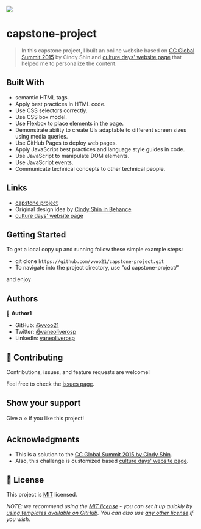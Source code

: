 ![](https://img.shields.io/badge/Microverse-blueviolet)

# capstone-project

> In this capstone project, I built an online website based on [CC Global Summit 2015](https://www.behance.net/gallery/29845175/CC-Global-Summit-2015) by Cindy Shin and [culture days' website page](https://culturedays.ca/en) that helped me to personalize the content.

## Built With

- semantic HTML tags.
- Apply best practices in HTML code.
- Use CSS selectors correctly.
- Use CSS box model.
- Use Flexbox to place elements in the page.
- Demonstrate ability to create UIs adaptable to different screen sizes using media queries.
- Use GitHub Pages to deploy web pages.
- Apply JavaScript best practices and language style guides in code.
- Use JavaScript to manipulate DOM elements.
- Use JavaScript events.
- Communicate technical concepts to other technical people.

## Links

- [capstone project](https://vvoo21.github.io/capstone-project/)
- Original design idea by [Cindy Shin in Behance](https://www.behance.net/gallery/29845175/CC-Global-Summit-2015)
- [culture days' website page](https://culturedays.ca/en)

## Getting Started

To get a local copy up and running follow these simple example steps:

- git clone `https://github.com/vvoo21/capstone-project.git`
- To navigate into the project directory, use "cd capstone-project/"

and enjoy

## Authors

👤 **Author1**

- GitHub: [@vvoo21](https://github.com/vvoo21)
- Twitter: [@vaneoliverosp](https://twitter.com/vaneoliverosp)
- LinkedIn: [vaneoliverosp](https://www.linkedin.com/in/vaneoliverosp/)


## 🤝 Contributing

Contributions, issues, and feature requests are welcome!

Feel free to check the [issues page](../../issues/).

## Show your support

Give a ⭐️ if you like this project!

## Acknowledgments

- This is a solution to the [CC Global Summit 2015 by Cindy Shin](https://www.behance.net/gallery/29845175/CC-Global-Summit-2015).
- Also, this challenge is customized based [culture days' website page](https://culturedays.ca/en).

## 📝 License

This project is [MIT](./LICENSE) licensed.

_NOTE: we recommend using the [MIT license](https://choosealicense.com/licenses/mit/) - you can set it up quickly by [using templates available on GitHub](https://docs.github.com/en/communities/setting-up-your-project-for-healthy-contributions/adding-a-license-to-a-repository). You can also use [any other license](https://choosealicense.com/licenses/) if you wish._